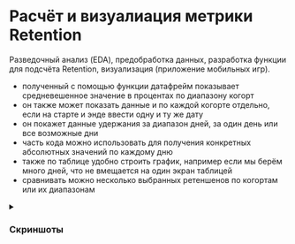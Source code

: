 # Расчёт и визуалиация метрики Retention
Разведочный анализ (EDA), предобработка данных, разработка функции для подсчёта Retention, визуализация (приложение мобильных игр).

- полученный с помощью функции датафрейм показывает средневешенное значение в процентах по диапазону когорт
- он также может показать данные и по каждой когорте отдельно, если на старте и энде ввести одну и ту же дату
- он покажет данные удержания за диапазон дней, за один день или все возможные дни
- часть кода можно использовать для получения конкретных абсолютных значений по каждому дню
- также по таблице удобно строить график, например если мы берём много дней, что не вмещается на один экран таблицей
- сравнивать можно несколько выбранных ретеншенов по когортам или их диапазонам

<details>
<summary><h3>Скриншоты</h3></summary>
  <br>
<img src="https://github.com/a-zaboev/Retention_for_mobile_game_app/blob/main/Retention.jpg" alt='Retention screen' width='720''>
  <br> 
<img src="[https://github.com/a-zaboev/Retention_for_mobile_game_app/blob/main/DataFrame.JPG](https://github.com/a-zaboev/Retention_for_mobile_game_app/blob/main/DataFrame.JPG)" alt='Retention screen' width='720''>
  <br> 
<img src="[https://github.com/a-zaboev/Retention_for_mobile_game_app/blob/main/Visualization.JPG](https://github.com/a-zaboev/Retention_for_mobile_game_app/blob/main/Visualization.JPG)" alt='Retention screen' width='720''>
</details>
